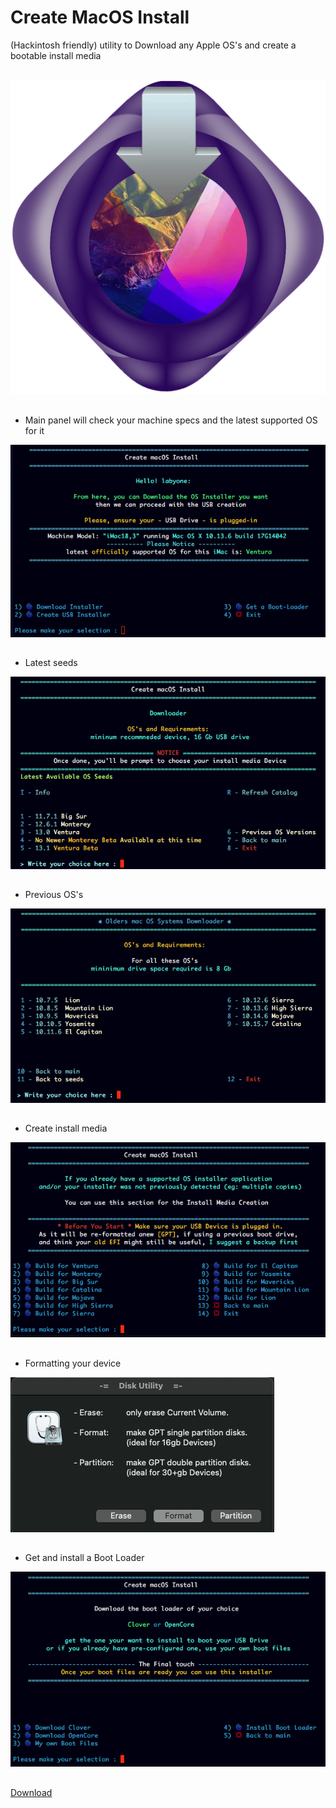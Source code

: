 # Create MacOS Install
(Hackintosh friendly) utility to Download any Apple OS's and create a bootable install media
## 
![img src](logo.png)
## 
- Main panel will check your machine specs and the latest supported OS for it

![img src](1.png)
##
- Latest seeds

![img src](2.png)
##
- Previous OS's

![img src](3.png)
##
- Create install media

![img src](4.png)
##
- Formatting your device

![img src](4b.png)
##
- Get and install a Boot Loader

![img src](5.png)
##
[Download](https://github.com/LAbyOne/Create-MacOS-Install/releases/download/last/Create.MacOS.Install.dmg)
##
